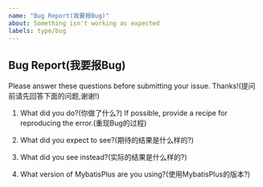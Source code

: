 ```yaml
---
name: "Bug Report(我要报Bug)"
about: Something isn't working as expected
labels: type/bug
---
```


## Bug Report(我要报Bug)

Please answer these questions before submitting your issue. Thanks!(提问前请先回答下面的问题,谢谢!)

1. What did you do?(你做了什么?)
If possible, provide a recipe for reproducing the error.(重现Bug的过程)


2. What did you expect to see?(期待的结果是什么样的?)



3. What did you see instead?(实际的结果是什么样的?)



4. What version of MybatisPlus are you using?(使用MybatisPlus的版本?)

